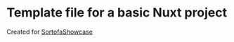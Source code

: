 # Template file for a basic Nuxt project

Created for [SortofaShowcase](https://github.com/eriksLapins/soa-showcase)